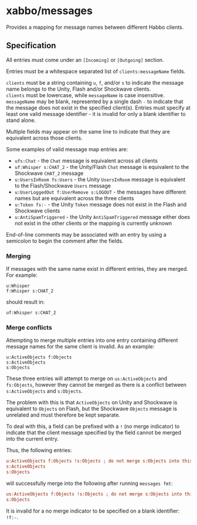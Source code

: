 # xabbo/messages

Provides a mapping for message names between different Habbo clients.

## Specification

All entries must come under an `[Incoming]` or `[Outgoing]` section.

Entries must be a whitespace separated list of `clients:messageName` fields.

`clients` must be a string containing `u`, `f`, and/or `s` to indicate the message name belongs to the Unity, Flash and/or Shockwave clients.\
`clients` must be lowercase, while `messageName` is case insensitive.\
`messageName` may be blank, represented by a single dash `-` to indicate that the message does not exist in the specified client(s). Entries must specify at least one valid message identifier - it is invalid for only a blank identifier to stand alone.

Multiple fields may appear on the same line to indicate that they are equivalent across those clients.

Some examples of valid message map entries are:
- `ufs:Chat` - the `Chat` message is equivalent across all clients
- `uf:Whisper s:CHAT_2` - the Unity/Flash `Chat` message is equivalent to the Shockwave `CHAT_2` message
- `u:UsersInRoom fs:Users` - the Unity `UsersInRoom` message is equivalent to the Flash/Shockwave `Users` message
- `u:UserLoggedOut f:UserRemove s:LOGOUT` - the messages have different names but are equivalent across the three clients
- `u:Token fs:-` - the Unity `Token` message does not exist in the Flash and Shockwave clients
- `u:AntiSpamTriggered` - the Unity `AntiSpamTriggered` message either does not exist in the other clients or the mapping is currently unknown

End-of-line comments may be associated with an entry by using a semicolon to begin the comment after the fields.

### Merging

If messages with the same name exist in different entries, they are merged. For example:
```
u:Whisper
f:Whisper s:CHAT_2
```
should result in:
```
uf:Whisper s:CHAT_2
```

### Merge conflicts

Attempting to merge multiple entries into one entry containing different message names for the same client is invalid. As an example:
```
u:ActiveObjects f:Objects
s:ActiveObjects
s:Objects
```
These three entries will attempt to merge on `us:ActiveObjects` and `fs:Objects`, however they cannot be merged as there is a conflict between `s:ActiveObjects` and `s:Objects`.

The problem with this is that `ActiveObjects` on Unity and Shockwave is equivalent to `Objects` on Flash, but the Shockwave `Objects` message is unrelated and must therefore be kept separate.

To deal with this, a field can be prefixed with a `!` (no merge indicator) to indicate that the client message specified by the field cannot be merged into the current entry.

Thus, the following entries:
```ini
u:ActiveObjects f:Objects !s:Objects ; do not merge s:Objects into this entry
s:ActiveObjects
s:Objects
```
will successfully merge into the following after running `messages fmt`:
```ini
us:ActiveObjects f:Objects !s:Objects ; do not merge s:Objects into this entry
s:Objects
```

It is invalid for a no merge indicator to be specified on a blank identifier: `!f:-`.
